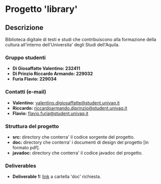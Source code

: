 Progetto 'library'
==================

Descrizione
-----------

Biblioteca digitale di testi e studi che contribuiscono alla formazione della cultura all'interno dell'Universita' degli Studi dell'Aquila. 

### Gruppo studenti

* **Di Giosaffatte Valentino: 232411**
* **Di Prinzio Riccardo Armando: 229032**
* **Furia Flavio: 229034**

### Contatti (e-mail) 

* **Valentino:** [valentino.digiosaffatte@student.univaq.it](mailto:valentino.digiosaffatte@student.univaq.it) 
* **Riccardo:** [riccardoarmando.diprinzio@student.univaq.it](mailto:riccardoarmando.diprinzio@student.univaq.it)
* **Flavio:** [flavio.furia@student.univaq.it](mailto:flavio.furia@student.univaq.it)

### Struttura del progetto

* **src:** directory che conterra' il codice sorgente del progetto. 
* **doc:** directory che conterra' i documenti di design del progetto [in formato pdf]. 
* **javadoc:** directory che conterra' il codice javadoc del progetto.  

### Deliverables 

* **Deliverable 1:** [link](https://github.com/OOP-2016/library/tree/master/doc) a cartella 'doc' richiesta. 

